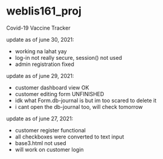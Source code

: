 # weblis161_proj
Covid-19 Vaccine Tracker

update as of june 30, 2021:
- working na lahat yay
- log-in not really secure, session() not used
- admin registration fixed

update as of june 29, 2021:
- customer dashboard view OK
- customer editing form UNFINISHED
- idk what Form.db-journal is but im too scared to delete it
- i cant open the db-journal too, will check tomorrow

update as of june 27, 2021:
- customer register functional
- all checkboxes were converted to text input
- base3.html not used
- will work on customer login
